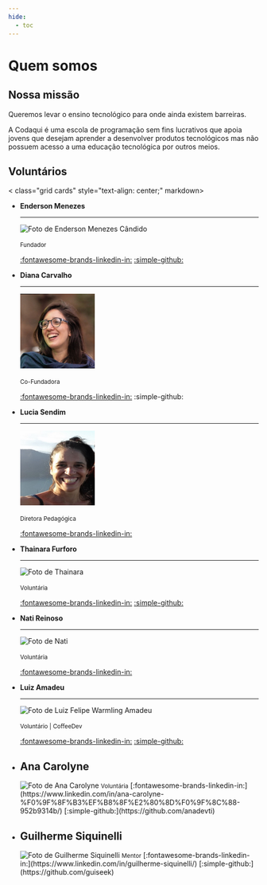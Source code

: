 ```yaml
---
hide:
  - toc
---
```

# Quem somos

## Nossa missão

Queremos levar o ensino tecnológico para onde ainda existem barreiras.

A Codaqui é uma escola de programação sem fins lucrativos que apoia jovens que desejam aprender a desenvolver produtos tecnológicos mas não possuem acesso a uma educação tecnológica por outros meios.

## Voluntários

< class="grid cards" style="text-align: center;" markdown>

-   __Enderson Menezes__

    ---
    
    <img src="https://avatars.githubusercontent.com/u/11020807?v=4" alt="Foto de Enderson Menezes Cândido" width="150" height="150"/>
    
    <small>Fundador</small>

    [:fontawesome-brands-linkedin-in:](https://www.linkedin.com/in/endersonmenezes/) [:simple-github:](https://github.com/endersonmenezes)

-   __Diana Carvalho__

    ---

    <img src="/assets/profile/diana.jpeg" alt="Foto de Diana Carvalho" width="150" height="150"/>
    
    <small>Co-Fundadora</small>
    
    [:fontawesome-brands-linkedin-in:](https://www.linkedin.com/in/diana-carvalho-46b63998/) :simple-github:

-   __Lucia Sendim__

    ---

    <img src="/assets/profile/lucia.jpeg" alt="Foto de Lúcia Sendim" width="150" height="150"/>

    <small>Diretora Pedagógica</small>

    [:fontawesome-brands-linkedin-in:](https://www.linkedin.com/in/lucia-sendim-5385755/)

-   __Thainara Furforo__

    ---

    <img src="https://avatars.githubusercontent.com/u/92865769?v=4" alt="Foto de Thainara" width="150" height="150"/>

    <small>Voluntária</small>

    [:fontawesome-brands-linkedin-in:](https://www.linkedin.com/in/thainarafurforo/) [:simple-github:](https://github.com/thaifurforo)
    
-   __Nati Reinoso__

    ---

    <img src="https://user-images.githubusercontent.com/11020807/219097368-29e04759-22a7-4152-9aee-7154b3687edb.jpg" alt="Foto de Nati" width="150" height="150"/>

    <small>Voluntária</small>

    [:fontawesome-brands-linkedin-in:](https://www.linkedin.com/in/nreinoso/)


-   __Luiz Amadeu__

    ---

    <img src="https://avatars.githubusercontent.com/u/85834483?v=4" alt="Foto de Luiz Felipe Warmling Amadeu" width="150" height="150"/>

    <small>Voluntário | CoffeeDev</small>

    [:fontawesome-brands-linkedin-in:](https://www.linkedin.com/in/Amad3eu/) [:simple-github:](https://github.com/Amad3eu)

-   __Ana Carolyne__
    ---
    <img src="https://avatars.githubusercontent.com/u/111382055?v=4" alt="Foto de Ana Carolyne" width="150" height="150"/>
    <small>Voluntária</small>
    [:fontawesome-brands-linkedin-in:](https://www.linkedin.com/in/ana-carolyne-%F0%9F%8F%B3%EF%B8%8F%E2%80%8D%F0%9F%8C%88-952b9314b/) [:simple-github:](https://github.com/anadevti)

-   __Guilherme Siquinelli__
    ---
    <img src="https://avatars.githubusercontent.com/u/5638096?v=4" alt="Foto de Guilherme Siquinelli" width="150" height="150"/>
    <small>Mentor</small>
    [:fontawesome-brands-linkedin-in:](https://www.linkedin.com/in/guilherme-siquinelli/) [:simple-github:](https://github.com/guiseek)

</div>
